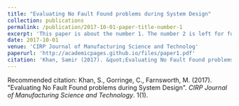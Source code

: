 ```yaml
---
title: "Evaluating No Fault Found problems during System Design"
collection: publications
permalink: /publication/2017-10-01-paper-title-number-1
excerpt: 'This paper is about the number 1. The number 2 is left for future work.'
date: 2017-10-01
venue: 'CIRP Journal of Manufacturing Science and Technolog'
paperurl: 'http://academicpages.github.io/files/paper1.pdf'
citation: 'Khan, Samir (2017). &quot;Evaluating No Fault Found problems during System Design.&quot; <i>CIRP Journal of Manufacturing Science and Technolog</i>. 1(1).'
---
```


Recommended citation: Khan, S., Gorringe, C., Farnsworth, M. (2017). "Evaluating No Fault Found problems during System Design".<i> CIRP Journal of Manufacturing Science and Technology</i>. 1(1).

